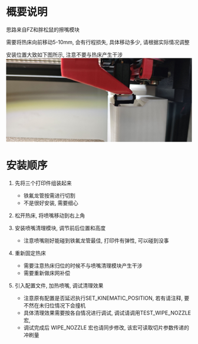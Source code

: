 # 概要说明

思路来自FZ和胖松鼠的擦嘴模块

需要将热床向前移动5-10mm, 会有行程损失, 具体移动多少, 请根据实际情况调整

安装位置大致如下图所示, 注意不要与热床产生干涉
![喷嘴清理-安装位置示意](../Images/喷嘴清理-安装位置示意.jpg)

# 安装顺序
1. 先将三个打印件组装起来
    - 铁氟龙管按需进行切割
    - 不是很好安装, 需要细心
2. 松开热床, 将喷嘴移动到右上角

3. 安装喷嘴清理模块, 调节前后位置和高度
    - 注意喷嘴刚好能碰到铁氟龙管最佳, 打印件有弹性, 可以碰到没事

4. 重新固定热床
    - 需要注意热床归位的时候不与喷嘴清理模块产生干涉
    - 需要重新做床网补偿

5. 引入配置文件, 加热喷嘴, 调试清理效果
    - 注意原有配置是否延迟执行SET_KINEMATIC_POSITION, 若有请注释, 要不然在未归位情况下会撞机
    - 具体清理效果需要按各自情况进行调试, 调试请调用TEST_WIPE_NOZZLE宏, 
    - 调试完成后 WIPE_NOZZLE 宏也请同步修改, 该宏可读取切片参数传递的冲刷量
